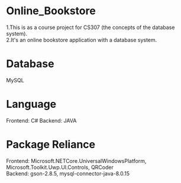 # Online_Bookstore
1.This is as a course project for CS307 (the concepts of the database system).  
2.It's an online bookstore application with a database system.
# Database
MySQL
# Language 
Frontend: C#
Backend: JAVA
# Package Reliance
Frontend: Microsoft.NETCore.UniversalWindowsPlatform, Microsoft.Toolkit.Uwp.UI.Controls, QRCoder  
Backend: gson-2.8.5, mysql-connector-java-8.0.15
